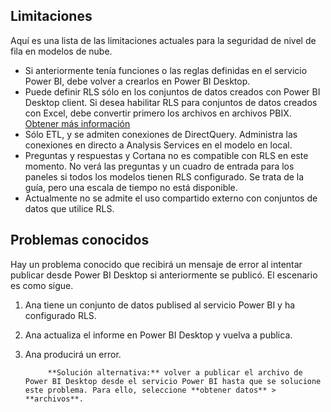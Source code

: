 ## Limitaciones

Aquí es una lista de las limitaciones actuales para la seguridad de nivel de fila en modelos de nube.

- Si anteriormente tenía funciones o las reglas definidas en el servicio Power BI, debe volver a crearlos en Power BI Desktop.
- Puede definir RLS sólo en los conjuntos de datos creados con Power BI Desktop client. Si desea habilitar RLS para conjuntos de datos creados con Excel, debe convertir primero los archivos en archivos PBIX. [Obtener más información](powerbi-desktop-import-excel-workbooks.md)
- Sólo ETL, y se admiten conexiones de DirectQuery. Administra las conexiones en directo a Analysis Services en el modelo en local.
- Preguntas y respuestas y Cortana no es compatible con RLS en este momento. No verá las preguntas y un cuadro de entrada para los paneles si todos los modelos tienen RLS configurado. Se trata de la guía, pero una escala de tiempo no está disponible.
- Actualmente no se admite el uso compartido externo con conjuntos de datos que utilice RLS.

## Problemas conocidos

Hay un problema conocido que recibirá un mensaje de error al intentar publicar desde Power BI Desktop si anteriormente se publicó. El escenario es como sigue.

1. Ana tiene un conjunto de datos publised al servicio Power BI y ha configurado RLS.

2. Ana actualiza el informe en Power BI Desktop y vuelva a publica.

3. Ana producirá un error.


            **Solución alternativa:** volver a publicar el archivo de Power BI Desktop desde el servicio Power BI hasta que se solucione este problema. Para ello, seleccione **obtener datos** > **archivos**. 